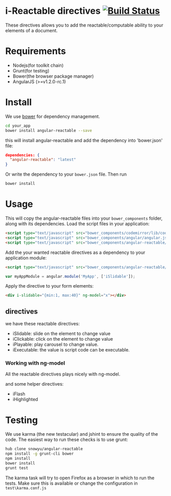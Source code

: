 # i-Reactable directives [![Build Status](https://travis-ci.org/snowyu/angular-reactable.png)](https://travis-ci.org/snowyu/angular-reactable)

These directives allows you to add the reactable/computable ability to your elements of a document.


# Requirements

- Nodejs(for toolkit chain)
- Grunt(for testing)
- Bower(the browser package manager)
- AngularJS (>=v1.2.0-rc.1)

# Install

We use [bower](http://twitter.github.com/bower/) for dependency management.

```sh
cd your_app
bower install angular-reactable --save
```

this will install angular-reactable and add the dependency into 'bower.json' file:

```json
dependencies: {
  "angular-reactable": "latest"
}
```

Or write the dependency to your `bower.json` file. Then run

```sh
bower install
```

# Usage

This will copy the angular-reactable files into your `bower_components` folder, along with its dependencies. Load the script files in your application:

```html
<script type="text/javascript" src="bower_components/codemirror/lib/codemirror.js"></script>
<script type="text/javascript" src="bower_components/angular/angular.js"></script>
<script type="text/javascript" src="bower_components/angular-reactable/i-reactable.js"></script>
```

Add the your wanted reactable directives as a dependency to your application module:

```html
<script type="text/javascript" src="bower_components/angular-reactable/i-slidable.js"></script>
```

```javascript
var myAppModule = angular.module('MyApp', ['iSlidable']);
```

Apply the directive to your form elements:

```html
<div i-slidable="{min:1, max:40}" ng-model="x"></div>
```

## directives

we have these reactable directives:

* iSlidable: slide on the element to change value
* iClickable: click on the element to change value
* iPlayable: play carousel to change value.
* iExecutable: the value is script code can be executable.

### Working with ng-model

All the reactable directives plays nicely with ng-model.

and some helper directives:

* iFlash
* iHighlighted

# Testing

We use karma (the new testacular) and jshint to ensure the quality of the code.  The easiest way to run these checks is to use grunt:

```sh
hub clone snowyu/angular-reactable
npm install -g grunt-cli bower
npm install
bower install
grunt test
```

The karma task will try to open Firefox as a browser in which to run the tests.  Make sure this is available or change the configuration in `test\karma.conf.js`

